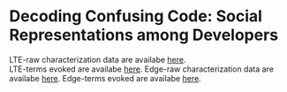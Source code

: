 # Decoding Confusing Code: Social Representations among Developers

LTE-raw characterization data are availabe <a href="https://github.com/josealdo/code-confusing/blob/master/raw_charac_LTE.png">here</a>.\
LTE-terms evoked are availabe <a href="https://github.com/josealdo/code-confusing/blob/master/terms_evoked_LTE.png">here</a>.
Edge-raw characterization data are availabe <a href="https://github.com/josealdo/code-confusing/blob/master/raw_charac_Edge.png">here</a>.
Edge-terms evoked are availabe <a href="https://github.com/josealdo/code-confusing/blob/master/terms_evoked_Edge.png">here</a>.

